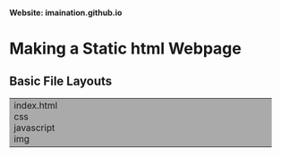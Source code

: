 <!DOCTYPE html>
<html>
<body>
<h4>Website: imaination.github.io</h4>
<h1>Making a Static html Webpage</h1>
<h2>Basic File Layouts</h2>

<table width="100%" border="0">
  <tr valign="top">
    <td bgcolor="#aaa" width="20%">
	index.html<br>
	css<br>
	javascript<br>
	img<br>
      </td>
   </tr>
</table>

</body>
</html> 
